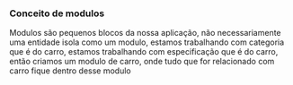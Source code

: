 ### Conceito de modulos 

Modulos são pequenos blocos da nossa aplicação, não necessariamente uma entidade isola como um modulo, estamos trabalhando com categoria que é do carro, estamos trabalhando com especificação que é do carro, então criamos um modulo de carro, onde tudo que for relacionado com carro fique dentro desse modulo
